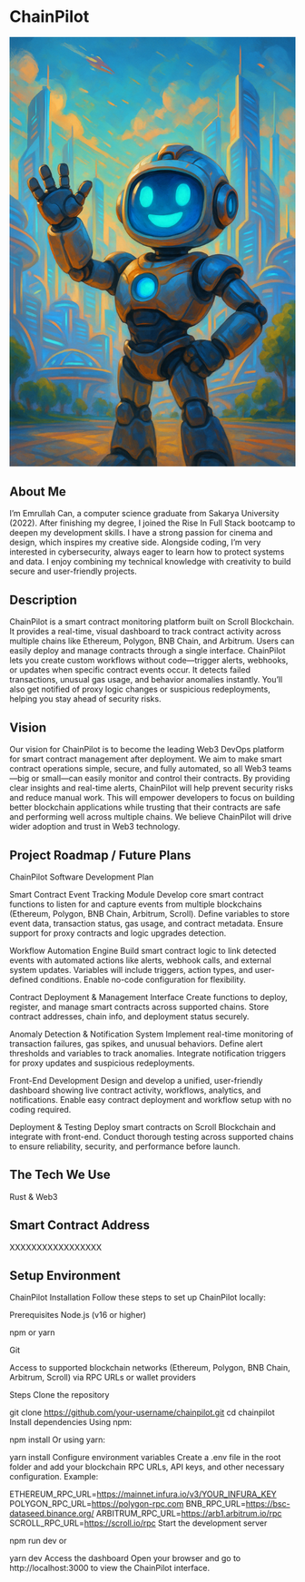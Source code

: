 # ChainPilot

![Team_Logo](https://github.com/Ewrnlleh/ChainPilot/blob/main/ChatGPT%20Image%20Jun%204%2C%202025%2C%2008_38_43%20PM.png)

## About Me

I’m Emrullah Can, a computer science graduate from Sakarya University (2022). After finishing my degree, I joined the Rise In Full Stack bootcamp to deepen my development skills. I have a strong passion for cinema and design, which inspires my creative side. Alongside coding, I’m very interested in cybersecurity, always eager to learn how to protect systems and data. I enjoy combining my technical knowledge with creativity to build secure and user-friendly projects.

## Description

ChainPilot is a smart contract monitoring platform built on Scroll Blockchain. It provides a real-time, visual dashboard to track contract activity across multiple chains like Ethereum, Polygon, BNB Chain, and Arbitrum. Users can easily deploy and manage contracts through a single interface. ChainPilot lets you create custom workflows without code—trigger alerts, webhooks, or updates when specific contract events occur. It detects failed transactions, unusual gas usage, and behavior anomalies instantly. You’ll also get notified of proxy logic changes or suspicious redeployments, helping you stay ahead of security risks.

## Vision

Our vision for ChainPilot is to become the leading Web3 DevOps platform for smart contract management after deployment. We aim to make smart contract operations simple, secure, and fully automated, so all Web3 teams—big or small—can easily monitor and control their contracts. By providing clear insights and real-time alerts, ChainPilot will help prevent security risks and reduce manual work. This will empower developers to focus on building better blockchain applications while trusting that their contracts are safe and performing well across multiple chains. We believe ChainPilot will drive wider adoption and trust in Web3 technology.

## Project Roadmap / Future Plans

ChainPilot Software Development Plan

Smart Contract Event Tracking Module
Develop core smart contract functions to listen for and capture events from multiple blockchains (Ethereum, Polygon, BNB Chain, Arbitrum, Scroll). Define variables to store event data, transaction status, gas usage, and contract metadata. Ensure support for proxy contracts and logic upgrades detection.

Workflow Automation Engine
Build smart contract logic to link detected events with automated actions like alerts, webhook calls, and external system updates. Variables will include triggers, action types, and user-defined conditions. Enable no-code configuration for flexibility.

Contract Deployment & Management Interface
Create functions to deploy, register, and manage smart contracts across supported chains. Store contract addresses, chain info, and deployment status securely.

Anomaly Detection & Notification System
Implement real-time monitoring of transaction failures, gas spikes, and unusual behaviors. Define alert thresholds and variables to track anomalies. Integrate notification triggers for proxy updates and suspicious redeployments.

Front-End Development
Design and develop a unified, user-friendly dashboard showing live contract activity, workflows, analytics, and notifications. Enable easy contract deployment and workflow setup with no coding required.

Deployment & Testing
Deploy smart contracts on Scroll Blockchain and integrate with front-end. Conduct thorough testing across supported chains to ensure reliability, security, and performance before launch.

## The Tech We Use

Rust & Web3

## Smart Contract Address

XXXXXXXXXXXXXXXXX

## Setup Environment

ChainPilot
Installation
Follow these steps to set up ChainPilot locally:

Prerequisites
Node.js (v16 or higher)

npm or yarn

Git

Access to supported blockchain networks (Ethereum, Polygon, BNB Chain, Arbitrum, Scroll) via RPC URLs or wallet providers

Steps
Clone the repository


git clone https://github.com/your-username/chainpilot.git
cd chainpilot
Install dependencies
Using npm:


npm install
Or using yarn:


yarn install
Configure environment variables
Create a .env file in the root folder and add your blockchain RPC URLs, API keys, and other necessary configuration. Example:


ETHEREUM_RPC_URL=https://mainnet.infura.io/v3/YOUR_INFURA_KEY
POLYGON_RPC_URL=https://polygon-rpc.com
BNB_RPC_URL=https://bsc-dataseed.binance.org/
ARBITRUM_RPC_URL=https://arb1.arbitrum.io/rpc
SCROLL_RPC_URL=https://scroll.io/rpc
Start the development server


npm run dev
or


yarn dev
Access the dashboard
Open your browser and go to http://localhost:3000 to view the ChainPilot interface.

